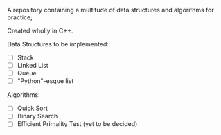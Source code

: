 A repository containing a multitude of data structures and algorithms for practice;

Created wholly in C++.

Data Structures to be implemented:
- [ ] Stack
- [ ] Linked List
- [ ] Queue
- [ ] "Python"-esque list

Algorithms:
- [ ] Quick Sort
- [ ] Binary Search
- [ ] Efficient Primality Test (yet to be decided)